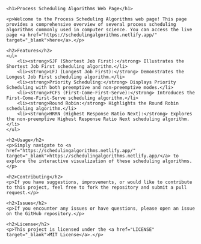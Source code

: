     <h1>Process Scheduling Algorithms Web Page</h1>

    <p>Welcome to the Process Scheduling Algorithms web page! This page provides a comprehensive overview of several process scheduling algorithms commonly used in computer science. You can access the live page <a href="https://schedulingalgorithms.netlify.app/" target="_blank">here</a>.</p>

    <h2>Features</h2>
    <ul>
        <li><strong>SJF (Shortest Job First):</strong> Illustrates the Shortest Job First scheduling algorithm.</li>
        <li><strong>LFJ (Longest Job First):</strong> Demonstrates the Longest Job First scheduling algorithm.</li>
        <li><strong>Priority Scheduling:</strong> Displays Priority Scheduling with both preemptive and non-preemptive modes.</li>
        <li><strong>FCFS (First-Come-First-Serve):</strong> Introduces the First-Come-First-Serve scheduling algorithm.</li>
        <li><strong>Round Robin:</strong> Highlights the Round Robin scheduling algorithm.</li>
        <li><strong>HRRN (Highest Response Ratio Next):</strong> Explores the non-preemptive Highest Response Ratio Next scheduling algorithm.</li>
    </ul>

    <h2>Usage</h2>
    <p>Simply navigate to <a href="https://schedulingalgorithms.netlify.app/" target="_blank">https://schedulingalgorithms.netlify.app/</a> to explore the interactive visualization of these scheduling algorithms.</p>

    <h2>Contributing</h2>
    <p>If you have suggestions, improvements, or would like to contribute to this project, feel free to fork the repository and submit a pull request.</p>

    <h2>Issues</h2>
    <p>If you encounter any issues or have questions, please open an issue on the GitHub repository.</p>

    <h2>License</h2>
    <p>This project is licensed under the <a href="LICENSE" target="_blank">MIT License</a>.</p>
